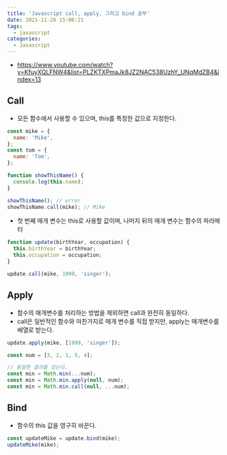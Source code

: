 ```yaml
---
title: 'Javascript call, apply, 그리고 bind 공부'
date: 2021-11-26 15:06:21
tags:
  - javascript
categories:
  - Javascript
---
```


- https://www.youtube.com/watch?v=KfuyXQLFNW4&list=PLZKTXPmaJk8JZ2NAC538UzhY_UNqMdZB4&index=13

## Call

- 모든 함수에서 사용할 수 있으며, this를 특정한 값으로 지정한다.

```javascript
const mike = {
  name: 'Mike',
};
const tom = {
  name: 'Tom',
};

function showThisName() {
  console.log(this.name);
}

showThisName(); // error
showThisName.call(mike); // Mike
```

- 첫 번째 매개 변수는 this로 사용할 값이며, 나머지 뒤의 매개 변수는 함수의 파라매터

```javascript
function update(birthYear, occupation) {
  this.birthYear = birthYear;
  this.occupation = occupation;
}

update.call(mike, 1999, 'singer');
```

## Apply

- 함수의 매개변수를 처리하는 방법을 제외하면 call과 완전히 동일하다.
- call은 일반적인 함수와 마찬가지로 매개 변수를 직접 받지만, apply는 매개변수를 배열로 받는다.

```javascript
update.apply(mike, [1999, 'singer']);

const num = [3, 2, 1, 5, 4];

// 동일한 결과를 갖는다.
const min = Math.min(...num);
const min = Math.min.apply(null, num);
const min = Math.min.call(null, ...num);
```

## Bind

- 함수의 this 값을 영구히 바꾼다.

```javascript
const updateMike = update.bind(mike);
updateMike(mike);
```
